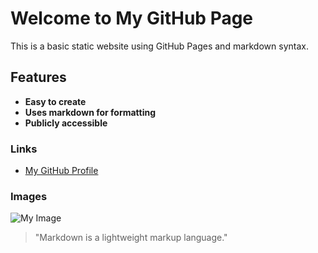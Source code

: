 # Welcome to My GitHub Page

This is a basic static website using GitHub Pages and markdown syntax.

## Features

- **Easy to create**
- **Uses markdown for formatting**
- **Publicly accessible**

### Links

- [My GitHub Profile](https://github.com/TuomasJurvansuu)

### Images

![My Image](https://TuomasJurvansuu.github.io/my-image.png)

> "Markdown is a lightweight markup language."

